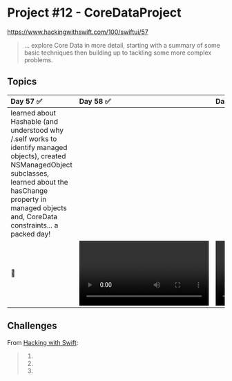 # Project #12 - CoreDataProject

https://www.hackingwithswift.com/100/swiftui/57

> ... explore Core Data in more detail, starting with a summary of some basic techniques then building up to tackling some more complex problems.

## Topics

|Day 57 :white_check_mark: | Day 58 :white_check_mark: | Day 59 :white_check_mark: |
|:--|:--|:--|
| learned about Hashable (and understood why /.self works to identify managed objects), created NSManagedObject subclasses, learned about the hasChange property in managed objects and, CoreData constraints... a packed day! |   |
| :eyes: |![D58](Data/D58.mov)|![D59](Data/D59.mov)|

## Challenges

From [Hacking with Swift]():
>1. 
>2. 
>3. 

